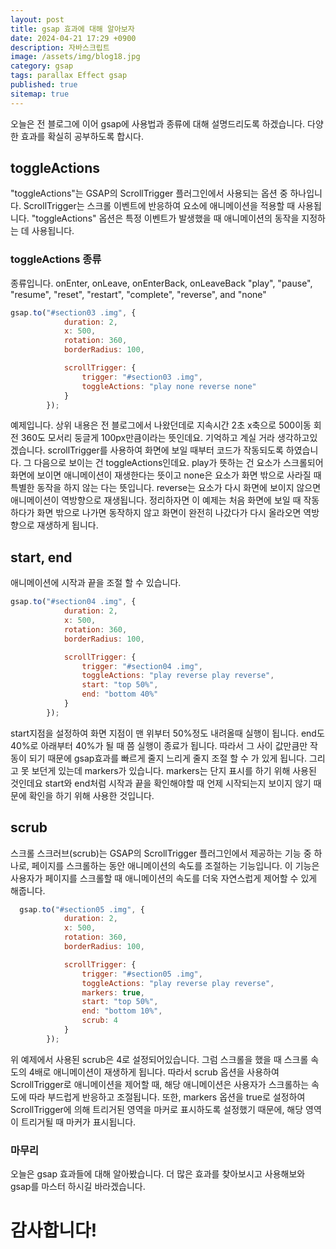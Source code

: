 ```yaml
---
layout: post
title: gsap 효과에 대해 알아보자
date: 2024-04-21 17:29 +0900
description: 자바스크립트
image: /assets/img/blog18.jpg
category: gsap 
tags: parallax Effect gsap
published: true
sitemap: true
---
```

오늘은 전 블로그에 이어 gsap에 사용법과 종류에 대해 설명드리도록 하겠습니다. 다양한 효과를 확실히 공부하도록 합시다.

## toggleActions
"toggleActions"는 GSAP의 ScrollTrigger 플러그인에서 사용되는 옵션 중 하나입니다. ScrollTrigger는 스크롤 이벤트에 반응하여 요소에 애니메이션을 적용할 때 사용됩니다.
"toggleActions" 옵션은 특정 이벤트가 발생했을 때 애니메이션의 동작을 지정하는 데 사용됩니다.
### toggleActions 종류
종류입니다.
onEnter, onLeave, onEnterBack, onLeaveBack
"play", "pause", "resume", "reset", "restart", "complete", "reverse", and "none"
````javascript
gsap.to("#section03 .img", {
            duration: 2,
            x: 500,
            rotation: 360,
            borderRadius: 100,

            scrollTrigger: {
                trigger: "#section03 .img",
                toggleActions: "play none reverse none"
            }
        });
````
예제입니다. 상위 내용은 전 블로그에서 나왔던데로 지속시간 2초 x축으로 500이동 회전 360도 모서리 둥글게 100px만큼이라는 뜻인데요. 기억하고 계실 거라 생각하고있겠습니다.
scrollTrigger를 사용하여 화면에 보일 때부터 코드가 작동되도록 하였습니다. 그 다음으로 보이는 건 toggleActions인데요.
play가 뜻하는 건 요소가 스크롤되어 화면에 보이면 애니메이션이 재생한다는 뜻이고
none은 요소가 화면 밖으로 사라질 때 특별한 동작을 하지 않는 다는 뜻입니다.
reverse는 요소가 다시 화면에 보이지 않으면 애니메이션이 역방향으로 재생됩니다.
정리하자면 이 예제는 처음 화면에 보일 때 작동하다가 화면 밖으로 나가면 동작하지 않고 화면이 완전히 나갔다가 다시 올라오면 역방향으로 재생하게 됩니다.

## start, end
애니메이션에 시작과 끝을 조절 할 수 있습니다.
````javascript
gsap.to("#section04 .img", {
            duration: 2,
            x: 500,
            rotation: 360,
            borderRadius: 100,

            scrollTrigger: {
                trigger: "#section04 .img",
                toggleActions: "play reverse play reverse",
                start: "top 50%",
                end: "bottom 40%"
            }
        });
````
start지점을 설정하여 화면 지점이 맨 위부터 50%정도 내려올때 실행이 됩니다. end도 40%로 아래부터 40%가 될 때 쯤 실행이 종료가 됩니다. 따라서 그 사이 값만큼만 작동이 되기 때문에 gsap효과를 빠르게 줄지 느리게 줄지 조절 할 수 가 있게 됩니다.
그리고 못 보던게 있는데 markers가 있습니다. markers는 단지 표시를 하기 위해 사용된 것인데요 start와 end처럼 시작과 끝을 확인해야할 때 언제 시작되는지 보이지 않기 때문에 확인을 하기 위해 사용한 것입니다.

## scrub
스크롤 스크러브(scrub)는 GSAP의 ScrollTrigger 플러그인에서 제공하는 기능 중 하나로, 페이지를 스크롤하는 동안 애니메이션의 속도를 조절하는 기능입니다. 이 기능은 사용자가 페이지를 스크롤할 때 애니메이션의 속도를 더욱 자연스럽게 제어할 수 있게 해줍니다.
````javascript
  gsap.to("#section05 .img", {
            duration: 2,
            x: 500,
            rotation: 360,
            borderRadius: 100,

            scrollTrigger: {
                trigger: "#section05 .img",
                toggleActions: "play reverse play reverse",
                markers: true,
                start: "top 50%",
                end: "bottom 10%",
                scrub: 4
            }
        });
````
위 예제에서 사용된 scrub은 4로 설정되어있습니다. 그럼 스크롤을 했을 때 스크롤 속도의 4배로 애니메이션이 재생하게 됩니다. 따라서 scrub 옵션을 사용하여 ScrollTrigger로 애니메이션을 제어할 때, 해당 애니메이션은 사용자가 스크롤하는 속도에 따라 부드럽게 반응하고 조절됩니다. 또한, markers 옵션을 true로 설정하여 ScrollTrigger에 의해 트리거된 영역을 마커로 표시하도록 설정했기 때문에, 해당 영역이 트리거될 때 마커가 표시됩니다.
### 마무리
오늘은 gsap 효과들에 대해 알아봤습니다. 더 많은 효과를 찾아보시고 사용해보와 gsap를 마스터 하시길 바라겠습니다.

# 감사합니다!
